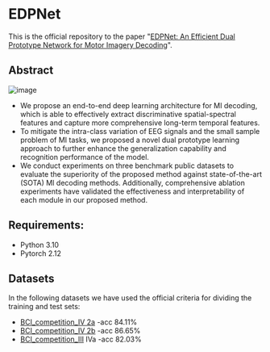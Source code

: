 # EDPNet
This is the official repository to the paper "[EDPNet: An Efficient Dual Prototype Network for Motor Imagery Decoding](https://arxiv.org/pdf/2407.03177v1)".

## Abstract
![image](https://github.com/hancan16/EDPNet/blob/main/figs/frameworkl.png)
- We propose an end-to-end deep learning architecture for MI decoding, which is able to effectively extract discriminative spatial-spectral features and capture more comprehensive long-term temporal features.
- To mitigate the intra-class variation of EEG signals and the small sample problem of MI tasks, we proposed a novel dual prototype learning approach to further enhance the generalization capability and recognition performance of the model.
- We conduct experiments on three benchmark public datasets to evaluate the superiority of the proposed method against state-of-the-art (SOTA) MI decoding methods. Additionally, comprehensive ablation experiments have validated the effectiveness and interpretability of each module in our proposed method.

## Requirements:
- Python 3.10
- Pytorch 2.12

## Datasets
In the following datasets we have used the official criteria for dividing the training and test sets:
- [BCI_competition_IV 2a](https://www.bbci.de/competition/iv/) -acc 84.11%
- [BCI_competition_IV 2b](https://www.bbci.de/competition/iv/) -acc 86.65%
- [BCI_competition_III](https://bbci.de/competition/iii/desc_IVa.html) IVa -acc 82.03%